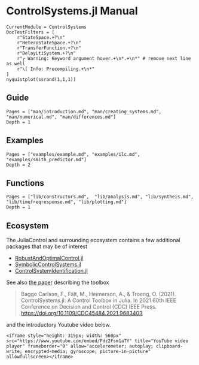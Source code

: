 # ControlSystems.jl Manual

```@meta
CurrentModule = ControlSystems
DocTestFilters = [
    r"StateSpace.+?\n"
    r"HeteroStateSpace.+?\n"
    r"TransferFunction.+?\n"
    r"DelayLtiSystem.+?\n"
    r"┌ Warning: Keyword argument hover.+\n*.+\n*" # remove next line as well
    r"\[ Info: Precompiling.+\n*"
]
nyquistplot(ssrand(1,1,1))
```

## Guide

```@contents
Pages = ["man/introduction.md", "man/creating_systems.md", "man/numerical.md", "man/differences.md"]
Depth = 1
```

## Examples
```@contents
Pages = ["examples/example.md", "examples/ilc.md", "examples/smith_predictor.md"]
Depth = 2
```

## Functions

```@contents
Pages = ["lib/constructors.md",  "lib/analysis.md", "lib/syntheis.md", "lib/timefreqresponse.md", "lib/plotting.md"]
Depth = 1
```

## Ecosystem
The JuliaControl and surrounding ecosystem contains a few additional packages that may be of interest
- [RobustAndOptimalControl.jl](https://github.com/JuliaControl/RobustAndOptimalControl.jl)
- [SymbolicControlSystems.jl](https://github.com/JuliaControl/SymbolicControlSystems.jl)
- [ControlSystemIdentification.jl](https://github.com/baggepinnen/ControlSystemIdentification.jl)

See also [the paper](https://portal.research.lu.se/en/publications/controlsystemsjl-a-control-toolbox-in-julia) describing the toolbox

> Bagge Carlson, F., Fält, M., Heimerson, A., & Troeng, O. (2021). ControlSystems.jl: A Control Toolbox in Julia. In 2021 60th IEEE Conference on Decision and Control (CDC) IEEE Press. https://doi.org/10.1109/CDC45484.2021.9683403

and the introductory Youtube video below.

```@raw html
<iframe style="height: 315px; width: 560px" src="https://www.youtube.com/embed/Fdz2Fsm1aTY" title="YouTube video player" frameborder="0" allow="accelerometer; autoplay; clipboard-write; encrypted-media; gyroscope; picture-in-picture" allowfullscreen></iframe>
```

